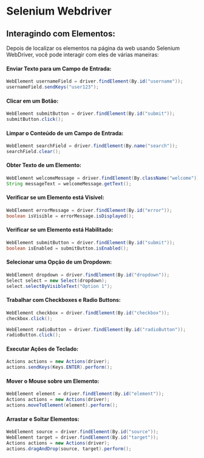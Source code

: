 # Selenium Webdriver

## **Interagindo com Elementos:**

Depois de localizar os elementos na página da web usando Selenium WebDriver, você pode interagir com eles de várias maneiras:

#### **Enviar Texto para um Campo de Entrada:**

```java
WebElement usernameField = driver.findElement(By.id("username"));
usernameField.sendKeys("user123");
```

#### **Clicar em um Botão:**

```java
WebElement submitButton = driver.findElement(By.id("submit"));
submitButton.click();
```

#### **Limpar o Conteúdo de um Campo de Entrada:**

```java
WebElement searchField = driver.findElement(By.name("search"));
searchField.clear();
```

#### **Obter Texto de um Elemento:**

```java
WebElement welcomeMessage = driver.findElement(By.className("welcome"));
String messageText = welcomeMessage.getText();
```

#### **Verificar se um Elemento está Visível:**

```java
WebElement errorMessage = driver.findElement(By.id("error"));
boolean isVisible = errorMessage.isDisplayed();
```

#### **Verificar se um Elemento está Habilitado:**

```java
WebElement submitButton = driver.findElement(By.id("submit"));
boolean isEnabled = submitButton.isEnabled();
```

#### **Selecionar uma Opção de um Dropdown:**

```java
WebElement dropdown = driver.findElement(By.id("dropdown"));
Select select = new Select(dropdown);
select.selectByVisibleText("Option 1");
```

#### **Trabalhar com Checkboxes e Radio Buttons:**

```java
WebElement checkbox = driver.findElement(By.id("checkbox"));
checkbox.click();

WebElement radioButton = driver.findElement(By.id("radioButton"));
radioButton.click();
```

#### **Executar Ações de Teclado:**

```java
Actions actions = new Actions(driver);
actions.sendKeys(Keys.ENTER).perform();
```

#### **Mover o Mouse sobre um Elemento:**

```java
WebElement element = driver.findElement(By.id("element"));
Actions actions = new Actions(driver);
actions.moveToElement(element).perform();
```

#### **Arrastar e Soltar Elementos:**

```java
WebElement source = driver.findElement(By.id("source"));
WebElement target = driver.findElement(By.id("target"));
Actions actions = new Actions(driver);
actions.dragAndDrop(source, target).perform();
```
